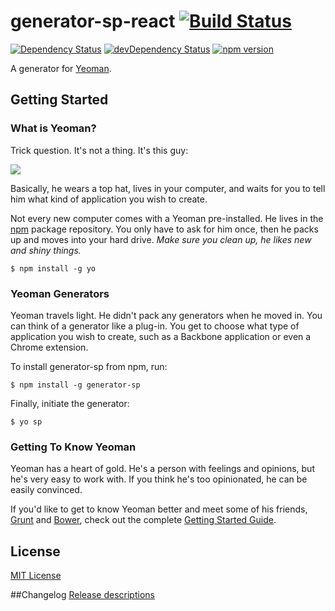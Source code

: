# generator-sp-react [![Build Status](https://secure.travis-ci.org/snphq/generator-sp.png?branch=master)](https://travis-ci.org/snphq/generator-sp)


[![Dependency Status](https://david-dm.org/snphq/generator-sp.png)](https://david-dm.org/snphq/generator-sp)
[![devDependency Status](https://david-dm.org/snphq/generator-sp/dev-status.png)](https://david-dm.org/snphq/generator-sp#info=devDependencies)
[![npm version](https://badge.fury.io/js/generator-sp.svg)](http://badge.fury.io/js/generator-sp)

A generator for [Yeoman](http://yeoman.io).


## Getting Started

### What is Yeoman?

Trick question. It's not a thing. It's this guy:

![](http://i.imgur.com/JHaAlBJ.png)

Basically, he wears a top hat, lives in your computer, and waits for you to tell him what kind of application you wish to create.

Not every new computer comes with a Yeoman pre-installed. He lives in the [npm](https://npmjs.org) package repository. You only have to ask for him once, then he packs up and moves into your hard drive. *Make sure you clean up, he likes new and shiny things.*

```
$ npm install -g yo
```

### Yeoman Generators

Yeoman travels light. He didn't pack any generators when he moved in. You can think of a generator like a plug-in. You get to choose what type of application you wish to create, such as a Backbone application or even a Chrome extension.

To install generator-sp from npm, run:

```
$ npm install -g generator-sp
```

Finally, initiate the generator:

```
$ yo sp
```

### Getting To Know Yeoman

Yeoman has a heart of gold. He's a person with feelings and opinions, but he's very easy to work with. If you think he's too opinionated, he can be easily convinced.

If you'd like to get to know Yeoman better and meet some of his friends, [Grunt](http://gruntjs.com) and [Bower](http://bower.io), check out the complete [Getting Started Guide](https://github.com/yeoman/yeoman/wiki/Getting-Started).


## License

[MIT License](http://en.wikipedia.org/wiki/MIT_License)

##Changelog
 [Release descriptions](https://github.com/snphq/generator-sp/releases)
